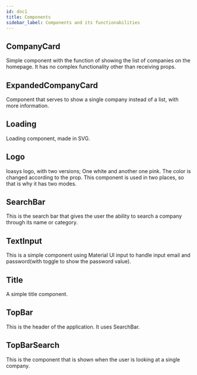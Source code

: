 ```yaml
---
id: doc1
title: Components
sidebar_label: Components and its functionabilities
---
```


## CompanyCard

Simple component with the function of showing the list of companies on the homepage. It has no complex functionality other than receiving props.

## ExpandedCompanyCard

Component that serves to show a single company instead of a list, with more information.

## Loading

Loading component, made in SVG.

## Logo

Ioasys logo, with two versions; One white and another one pink. The color is changed according to the prop. This component is used in two places, so that is why it has two modes.

## SearchBar

This is the search bar that gives the user the ability to search a company through its name or category.

## TextInput

This is a simple component using Material UI input to handle input email and password(with toggle to show the password value).

## Title

A simple title component.

## TopBar

This is the header of the application. It uses SearchBar.

## TopBarSearch

This is the component that is shown when the user is looking at a single company.
